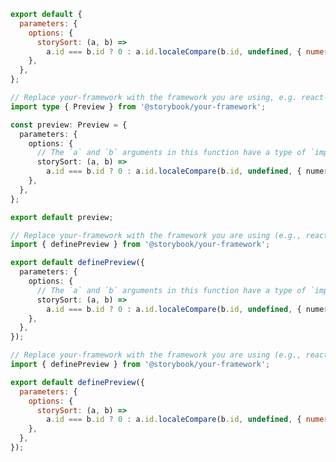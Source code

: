 ```js filename=".storybook/preview.js" renderer="common" language="js" tabTitle="CSF 3"
export default {
  parameters: {
    options: {
      storySort: (a, b) =>
        a.id === b.id ? 0 : a.id.localeCompare(b.id, undefined, { numeric: true }),
    },
  },
};
```

```ts filename=".storybook/preview.ts" renderer="common" language="ts" tabTitle="CSF 3"
// Replace your-framework with the framework you are using, e.g. react-vite, nextjs, vue3-vite, etc.
import type { Preview } from '@storybook/your-framework';

const preview: Preview = {
  parameters: {
    options: {
      // The `a` and `b` arguments in this function have a type of `import('storybook/internal/types').IndexEntry`. Remember that the function is executed in a JavaScript environment, so use JSDoc for IntelliSense to introspect it.
      storySort: (a, b) =>
        a.id === b.id ? 0 : a.id.localeCompare(b.id, undefined, { numeric: true }),
    },
  },
};

export default preview;
```

```ts filename=".storybook/preview.ts" renderer="react" language="ts" tabTitle="CSF Next 🧪"
// Replace your-framework with the framework you are using (e.g., react-vite, nextjs, nextjs-vite)
import { definePreview } from '@storybook/your-framework';

export default definePreview({
  parameters: {
    options: {
      // The `a` and `b` arguments in this function have a type of `import('storybook/internal/types').IndexEntry`. Remember that the function is executed in a JavaScript environment, so use JSDoc for IntelliSense to introspect it.
      storySort: (a, b) =>
        a.id === b.id ? 0 : a.id.localeCompare(b.id, undefined, { numeric: true }),
    },
  },
});
```

<!-- JS snippets still needed while providing both CSF 3 & Next -->

```js filename=".storybook/preview.js" renderer="react" language="js" tabTitle="CSF Next 🧪"
// Replace your-framework with the framework you are using (e.g., react-vite, nextjs, nextjs-vite)
import { definePreview } from '@storybook/your-framework';

export default definePreview({
  parameters: {
    options: {
      storySort: (a, b) =>
        a.id === b.id ? 0 : a.id.localeCompare(b.id, undefined, { numeric: true }),
    },
  },
});
```
